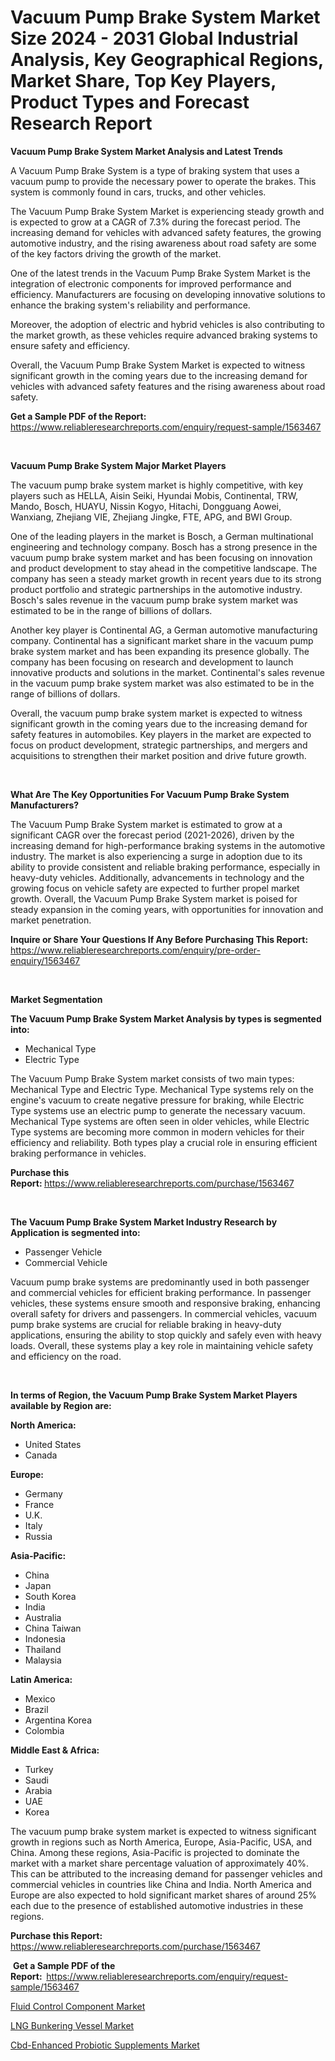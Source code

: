 <p><h1>Vacuum Pump Brake System Market Size 2024 - 2031 Global Industrial Analysis, Key Geographical Regions, Market Share, Top Key Players, Product Types and Forecast Research Report</h1></p><p><strong>Vacuum Pump Brake System Market Analysis and Latest Trends</strong></p>
<p><p>A Vacuum Pump Brake System is a type of braking system that uses a vacuum pump to provide the necessary power to operate the brakes. This system is commonly found in cars, trucks, and other vehicles.</p><p>The Vacuum Pump Brake System Market is experiencing steady growth and is expected to grow at a CAGR of 7.3% during the forecast period. The increasing demand for vehicles with advanced safety features, the growing automotive industry, and the rising awareness about road safety are some of the key factors driving the growth of the market.</p><p>One of the latest trends in the Vacuum Pump Brake System Market is the integration of electronic components for improved performance and efficiency. Manufacturers are focusing on developing innovative solutions to enhance the braking system's reliability and performance.</p><p>Moreover, the adoption of electric and hybrid vehicles is also contributing to the market growth, as these vehicles require advanced braking systems to ensure safety and efficiency.</p><p>Overall, the Vacuum Pump Brake System Market is expected to witness significant growth in the coming years due to the increasing demand for vehicles with advanced safety features and the rising awareness about road safety.</p></p>
<p><strong>Get a Sample PDF of the Report:&nbsp;</strong> <a href="https://www.reliableresearchreports.com/enquiry/request-sample/1563467">https://www.reliableresearchreports.com/enquiry/request-sample/1563467</a></p>
<p>&nbsp;</p>
<p><strong>Vacuum Pump Brake System Major Market Players</strong></p>
<p><p>The vacuum pump brake system market is highly competitive, with key players such as HELLA, Aisin Seiki, Hyundai Mobis, Continental, TRW, Mando, Bosch, HUAYU, Nissin Kogyo, Hitachi, Dongguang Aowei, Wanxiang, Zhejiang VIE, Zhejiang Jingke, FTE, APG, and BWI Group.</p><p>One of the leading players in the market is Bosch, a German multinational engineering and technology company. Bosch has a strong presence in the vacuum pump brake system market and has been focusing on innovation and product development to stay ahead in the competitive landscape. The company has seen a steady market growth in recent years due to its strong product portfolio and strategic partnerships in the automotive industry. Bosch's sales revenue in the vacuum pump brake system market was estimated to be in the range of billions of dollars.</p><p>Another key player is Continental AG, a German automotive manufacturing company. Continental has a significant market share in the vacuum pump brake system market and has been expanding its presence globally. The company has been focusing on research and development to launch innovative products and solutions in the market. Continental's sales revenue in the vacuum pump brake system market was also estimated to be in the range of billions of dollars.</p><p>Overall, the vacuum pump brake system market is expected to witness significant growth in the coming years due to the increasing demand for safety features in automobiles. Key players in the market are expected to focus on product development, strategic partnerships, and mergers and acquisitions to strengthen their market position and drive future growth.</p></p>
<p>&nbsp;</p>
<p><strong>What Are The Key Opportunities For Vacuum Pump Brake System Manufacturers?</strong></p>
<p><p>The Vacuum Pump Brake System market is estimated to grow at a significant CAGR over the forecast period (2021-2026), driven by the increasing demand for high-performance braking systems in the automotive industry. The market is also experiencing a surge in adoption due to its ability to provide consistent and reliable braking performance, especially in heavy-duty vehicles. Additionally, advancements in technology and the growing focus on vehicle safety are expected to further propel market growth. Overall, the Vacuum Pump Brake System market is poised for steady expansion in the coming years, with opportunities for innovation and market penetration.</p></p>
<p><strong>Inquire or Share Your Questions If Any Before Purchasing This Report:</strong> <a href="https://www.reliableresearchreports.com/enquiry/pre-order-enquiry/1563467">https://www.reliableresearchreports.com/enquiry/pre-order-enquiry/1563467</a></p>
<p>&nbsp;</p>
<p><strong>Market Segmentation</strong></p>
<p><strong>The Vacuum Pump Brake System Market Analysis by types is segmented into:</strong></p>
<p><ul><li>Mechanical Type</li><li>Electric Type</li></ul></p>
<p><p>The Vacuum Pump Brake System market consists of two main types: Mechanical Type and Electric Type. Mechanical Type systems rely on the engine's vacuum to create negative pressure for braking, while Electric Type systems use an electric pump to generate the necessary vacuum. Mechanical Type systems are often seen in older vehicles, while Electric Type systems are becoming more common in modern vehicles for their efficiency and reliability. Both types play a crucial role in ensuring efficient braking performance in vehicles.</p></p>
<p><strong>Purchase this Report:&nbsp;</strong><a href="https://www.reliableresearchreports.com/purchase/1563467">https://www.reliableresearchreports.com/purchase/1563467</a></p>
<p>&nbsp;</p>
<p><strong>The Vacuum Pump Brake System Market Industry Research by Application is segmented into:</strong></p>
<p><ul><li>Passenger Vehicle</li><li>Commercial Vehicle</li></ul></p>
<p><p>Vacuum pump brake systems are predominantly used in both passenger and commercial vehicles for efficient braking performance. In passenger vehicles, these systems ensure smooth and responsive braking, enhancing overall safety for drivers and passengers. In commercial vehicles, vacuum pump brake systems are crucial for reliable braking in heavy-duty applications, ensuring the ability to stop quickly and safely even with heavy loads. Overall, these systems play a key role in maintaining vehicle safety and efficiency on the road.</p></p>
<p>&nbsp;</p>
<p><strong>In terms of Region, the Vacuum Pump Brake System Market Players available by Region are:</strong></p>
<p>
    <p> <strong> North America: </strong>
        <ul>
            <li>United States</li>
            <li>Canada</li>
        </ul>
        </p> 
    <p> <strong> Europe: </strong>
        <ul>
            <li>Germany</li>
            <li>France</li>
            <li>U.K.</li>
            <li>Italy</li>
            <li>Russia</li>
        </ul>
        </p> 
    <p> <strong> Asia-Pacific: </strong>
        <ul>
            <li>China</li>
            <li>Japan</li>
            <li>South Korea</li>
            <li>India</li>
            <li>Australia</li>
            <li>China Taiwan</li>
            <li>Indonesia</li>
            <li>Thailand</li>
            <li>Malaysia</li>
        </ul>
        </p> 
    <p> <strong> Latin America: </strong>
        <ul>
            <li>Mexico</li>
            <li>Brazil</li>
            <li>Argentina Korea</li>
            <li>Colombia</li>
        </ul>
        </p> 
    <p> <strong> Middle East & Africa: </strong>
        <ul>
            <li>Turkey</li>
            <li>Saudi</li>
            <li>Arabia</li>
            <li>UAE</li>
            <li>Korea</li>
        </ul>
    </p>
    </p>
<p><p>The vacuum pump brake system market is expected to witness significant growth in regions such as North America, Europe, Asia-Pacific, USA, and China. Among these regions, Asia-Pacific is projected to dominate the market with a market share percentage valuation of approximately 40%. This can be attributed to the increasing demand for passenger vehicles and commercial vehicles in countries like China and India. North America and Europe are also expected to hold significant market shares of around 25% each due to the presence of established automotive industries in these regions.</p></p>
<p><strong>Purchase this Report: </strong><a href="https://www.reliableresearchreports.com/purchase/1563467">https://www.reliableresearchreports.com/purchase/1563467</a></p>
<p>&nbsp;<strong>Get a Sample PDF of the Report:&nbsp;&nbsp;</strong><a href="https://www.reliableresearchreports.com/enquiry/request-sample/1563467">https://www.reliableresearchreports.com/enquiry/request-sample/1563467</a></p>
<p><strong></strong></p>
<p><p><a href="https://view.publitas.com/reportprime-1/fluid-control-component-market-offer-valuable-insights-into-market-size-market-share-market-trends-and-projections-spanning-from-2023-to-2030/">Fluid Control Component Market</a></p><p><a href="https://view.publitas.com/reportprime-1/global-lng-bunkering-vessel-market-size-and-market-trends-insights-and-projections-from-2023-to-2030/">LNG Bunkering Vessel Market</a></p><p><a href="https://view.publitas.com/reportprime-1/cbd-enhanced-probiotic-supplements-market-size-reflecting-a-forecast-till-2030-market-by-type-by-application-and-by-geography/">Cbd-Enhanced Probiotic Supplements Market</a></p></p>
